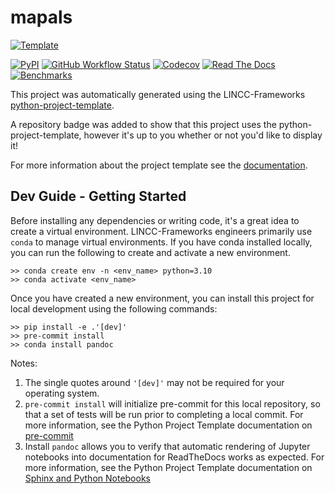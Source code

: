 # mapals

[![Template](https://img.shields.io/badge/Template-LINCC%20Frameworks%20Python%20Project%20Template-brightgreen)](https://lincc-ppt.readthedocs.io/en/latest/)

[![PyPI](https://img.shields.io/pypi/v/mapals?color=blue&logo=pypi&logoColor=white)](https://pypi.org/project/mapals/)
[![GitHub Workflow Status](https://img.shields.io/github/actions/workflow/status/lincc-frameworks/mapals/smoke-test.yml)](https://github.com/lincc-frameworks/mapals/actions/workflows/smoke-test.yml)
[![Codecov](https://codecov.io/gh/lincc-frameworks/mapals/branch/main/graph/badge.svg)](https://codecov.io/gh/lincc-frameworks/mapals)
[![Read The Docs](https://img.shields.io/readthedocs/mapals)](https://mapals.readthedocs.io/)
[![Benchmarks](https://img.shields.io/github/actions/workflow/status/lincc-frameworks/mapals/asv-main.yml?label=benchmarks)](https://lincc-frameworks.github.io/mapals/)

This project was automatically generated using the LINCC-Frameworks 
[python-project-template](https://github.com/lincc-frameworks/python-project-template).

A repository badge was added to show that this project uses the python-project-template, however it's up to
you whether or not you'd like to display it!

For more information about the project template see the 
[documentation](https://lincc-ppt.readthedocs.io/en/latest/).

## Dev Guide - Getting Started

Before installing any dependencies or writing code, it's a great idea to create a
virtual environment. LINCC-Frameworks engineers primarily use `conda` to manage virtual
environments. If you have conda installed locally, you can run the following to
create and activate a new environment.

```
>> conda create env -n <env_name> python=3.10
>> conda activate <env_name>
```

Once you have created a new environment, you can install this project for local
development using the following commands:

```
>> pip install -e .'[dev]'
>> pre-commit install
>> conda install pandoc
```

Notes:
1. The single quotes around `'[dev]'` may not be required for your operating system.
2. `pre-commit install` will initialize pre-commit for this local repository, so
   that a set of tests will be run prior to completing a local commit. For more
   information, see the Python Project Template documentation on 
   [pre-commit](https://lincc-ppt.readthedocs.io/en/latest/practices/precommit.html)
3. Install `pandoc` allows you to verify that automatic rendering of Jupyter notebooks
   into documentation for ReadTheDocs works as expected. For more information, see
   the Python Project Template documentation on
   [Sphinx and Python Notebooks](https://lincc-ppt.readthedocs.io/en/latest/practices/sphinx.html#python-notebooks)
